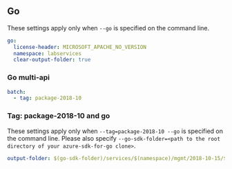 ## Go

These settings apply only when `--go` is specified on the command line.

``` yaml $(go)
go:
  license-header: MICROSOFT_APACHE_NO_VERSION
  namespace: labservices
  clear-output-folder: true
```

### Go multi-api

``` yaml $(go) && $(multiapi)
batch:
  - tag: package-2018-10
```

### Tag: package-2018-10 and go

These settings apply only when `--tag=package-2018-10 --go` is specified on the command line.
Please also specify `--go-sdk-folder=<path to the root directory of your azure-sdk-for-go clone>`.

``` yaml $(tag) == 'package-2018-10' && $(go)
output-folder: $(go-sdk-folder)/services/$(namespace)/mgmt/2018-10-15/$(namespace)
```
